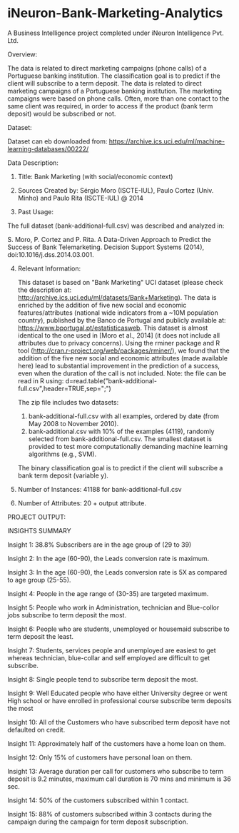 # iNeuron-Bank-Marketing-Analytics
A Business Intelligence project completed under iNeuron Intelligence Pvt. Ltd.

Overview: 

The data is related to direct marketing campaigns (phone calls) of a Portuguese banking institution. The classification goal is to predict if the client will subscribe to a term deposit. The data is related to direct marketing campaigns of a Portuguese banking institution. The marketing campaigns were based on phone calls. Often, more than one contact to the same client was required, in order to access if the product (bank term deposit) would be subscribed or not.

Dataset:

Dataset can eb downloaded from: https://archive.ics.uci.edu/ml/machine-learning-databases/00222/

Data Description: 

1. Title: Bank Marketing (with social/economic context)

2. Sources
   Created by: Sérgio Moro (ISCTE-IUL), Paulo Cortez (Univ. Minho) and Paulo Rita (ISCTE-IUL) @ 2014
   
3. Past Usage:

  The full dataset (bank-additional-full.csv) was described and analyzed in:

  S. Moro, P. Cortez and P. Rita. A Data-Driven Approach to Predict the Success of Bank Telemarketing. Decision Support Systems (2014), doi:10.1016/j.dss.2014.03.001.
 
4. Relevant Information:

   This dataset is based on "Bank Marketing" UCI dataset (please check the description at: http://archive.ics.uci.edu/ml/datasets/Bank+Marketing).
   The data is enriched by the addition of five new social and economic features/attributes (national wide indicators from a ~10M population country), published by the Banco de Portugal and publicly available at: https://www.bportugal.pt/estatisticasweb.
   This dataset is almost identical to the one used in [Moro et al., 2014] (it does not include all attributes due to privacy concerns). 
   Using the rminer package and R tool (http://cran.r-project.org/web/packages/rminer/), we found that the addition of the five new social and economic attributes (made available here) lead to substantial improvement in the prediction of a success, even when the duration of the call is not included. Note: the file can be read in R using: d=read.table("bank-additional-full.csv",header=TRUE,sep=";")
   
   The zip file includes two datasets: 
      1) bank-additional-full.csv with all examples, ordered by date (from May 2008 to November 2010).
      2) bank-additional.csv with 10% of the examples (4119), randomly selected from bank-additional-full.csv.
   The smallest dataset is provided to test more computationally demanding machine learning algorithms (e.g., SVM).

   The binary classification goal is to predict if the client will subscribe a bank term deposit (variable y).

5. Number of Instances: 41188 for bank-additional-full.csv

6. Number of Attributes: 20 + output attribute.

  
PROJECT OUTPUT:  


INSIGHTS SUMMARY
                                        
                                        
Insight 1: 38.8% Subscribers are in the age group of (29 to 39)

Insight 2: In the age (60-90), the Leads conversion rate is maximum.

Insight 3: In the age (60-90), the Leads conversion rate is 5X as compared to age group (25-55).

Insight 4: People in the age range of (30-35) are targeted maximum.

Insight 5: People who work in Administration, technician and Blue-collor jobs subscribe to term deposit the most. 

Insight 6: People who are students, unemployed or housemaid subscribe to term deposit the least. 

Insight 7: Students, services people and unemployed are easiest to get whereas technician, blue-collar and self employed are difficult to get subscribe. 

Insight 8: Single people tend to subscribe term deposit the most. 

Insight 9: Well Educated people who have either University degree or went High school or have enrolled in professional course subscribe term deposits the most

Insight 10: All of the Customers who have subscribed term deposit have not defaulted on credit.

Insight 11: Approximately half of the customers have a home loan on them.

Insight 12: Only 15% of customers have personal loan on them.

Insight 13: Average duration per call for customers who subscribe to term deposit is 9.2 minutes, maximum call duration is 70 mins and minimum is 36 sec.

Insight 14: 50% of the customers subscribed within 1 contact.

Insight 15: 88% of customers subscribed within 3 contacts during the campaign during the campaign for term deposit subscription.


